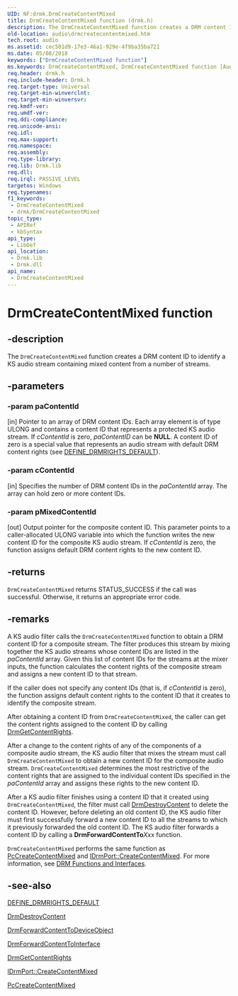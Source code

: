 ```yaml
---
UID: NF:drmk.DrmCreateContentMixed
title: DrmCreateContentMixed function (drmk.h)
description: The DrmCreateContentMixed function creates a DRM content ID to identify a KS audio stream containing mixed content from a number of streams.
old-location: audio\drmcreatecontentmixed.htm
tech.root: audio
ms.assetid: cec501d9-17e3-46a1-929e-4f9ba35ba721
ms.date: 05/08/2018
keywords: ["DrmCreateContentMixed function"]
ms.keywords: DrmCreateContentMixed, DrmCreateContentMixed function [Audio Devices], aud-prop2_19a8815e-db9d-43a9-ad5a-c081a1af4f99.xml, audio.drmcreatecontentmixed, drmk/DrmCreateContentMixed
req.header: drmk.h
req.include-header: Drmk.h
req.target-type: Universal
req.target-min-winverclnt: 
req.target-min-winversvr: 
req.kmdf-ver: 
req.umdf-ver: 
req.ddi-compliance: 
req.unicode-ansi: 
req.idl: 
req.max-support: 
req.namespace: 
req.assembly: 
req.type-library: 
req.lib: Drmk.lib
req.dll: 
req.irql: PASSIVE_LEVEL
targetos: Windows
req.typenames: 
f1_keywords:
 - DrmCreateContentMixed
 - drmk/DrmCreateContentMixed
topic_type:
 - APIRef
 - kbSyntax
api_type:
 - LibDef
api_location:
 - Drmk.lib
 - Drmk.dll
api_name:
 - DrmCreateContentMixed
---
```


# DrmCreateContentMixed function


## -description

The <code>DrmCreateContentMixed</code> function creates a DRM content ID to identify a KS audio stream containing mixed content from a number of streams.

## -parameters

### -param paContentId 

[in]
Pointer to an array of DRM content IDs. Each array element is of type ULONG and contains a content ID that represents a protected KS audio stream. If <i>cContentId</i> is zero, <i>paContentID</i> can be <b>NULL</b>. A content ID of zero is a special value that represents an audio stream with default DRM content rights (see <a href="https://docs.microsoft.com/previous-versions/ff536254(v=vs.85)">DEFINE_DRMRIGHTS_DEFAULT</a>).

### -param cContentId 

[in]
Specifies the number of DRM content IDs in the <i>paContentId</i> array. The array can hold zero or more content IDs.

### -param pMixedContentId 

[out]
Output pointer for the composite content ID. This parameter points to a caller-allocated ULONG variable into which the function writes the new content ID for the composite KS audio stream. If <i>cContentId</i> is zero, the function assigns default DRM content rights to the new content ID.

## -returns

<code>DrmCreateContentMixed</code> returns STATUS_SUCCESS if the call was successful. Otherwise, it returns an appropriate error code.

## -remarks

A KS audio filter calls the <code>DrmCreateContentMixed</code> function to obtain a DRM content ID for a composite stream. The filter produces this stream by mixing together the KS audio streams whose content IDs are listed in the <i>paContentId</i> array. Given this list of content IDs for the streams at the mixer inputs, the function calculates the content rights of the composite stream and assigns a new content ID to that stream.

If the caller does not specify any content IDs (that is, if <i>cContentId</i> is zero), the function assigns default content rights to the content ID that it creates to identify the composite stream.

After obtaining a content ID from <code>DrmCreateContentMixed</code>, the caller can get the content rights assigned to the content ID by calling <a href="https://docs.microsoft.com/windows-hardware/drivers/ddi/drmk/nf-drmk-drmgetcontentrights">DrmGetContentRights</a>.

After a change to the content rights of any of the components of a composite audio stream, the KS audio filter that mixes the stream must call <code>DrmCreateContentMixed</code> to obtain a new content ID for the composite audio stream. <code>DrmCreateContentMixed</code> determines the most restrictive of the content rights that are assigned to the individual content IDs specified in the <i>paContentId</i> array and assigns these rights to the new content ID.

After a KS audio filter finishes using a content ID that it created using <code>DrmCreateContentMixed</code>, the filter must call <a href="https://docs.microsoft.com/windows-hardware/drivers/ddi/drmk/nf-drmk-drmdestroycontent">DrmDestroyContent</a> to delete the content ID. However, before deleting an old content ID, the KS audio filter must first successfully forward a new content ID to all the streams to which it previously forwarded the old content ID. The KS audio filter forwards a content ID by calling a <b>DrmForwardContentTo</b><i>Xxx</i> function.

<code>DrmCreateContentMixed</code> performs the same function as <a href="https://docs.microsoft.com/windows-hardware/drivers/ddi/portcls/nf-portcls-pccreatecontentmixed">PcCreateContentMixed</a> and <a href="https://docs.microsoft.com/windows-hardware/drivers/ddi/portcls/nf-portcls-idrmport-createcontentmixed">IDrmPort::CreateContentMixed</a>. For more information, see <a href="https://docs.microsoft.com/windows-hardware/drivers/audio/drm-functions-and-interfaces">DRM Functions and Interfaces</a>.

## -see-also

<a href="https://docs.microsoft.com/previous-versions/ff536254(v=vs.85)">DEFINE_DRMRIGHTS_DEFAULT</a>



<a href="https://docs.microsoft.com/windows-hardware/drivers/ddi/drmk/nf-drmk-drmdestroycontent">DrmDestroyContent</a>



<a href="https://docs.microsoft.com/windows-hardware/drivers/ddi/drmk/nf-drmk-drmforwardcontenttodeviceobject">DrmForwardContentToDeviceObject</a>



<a href="https://docs.microsoft.com/windows-hardware/drivers/ddi/drmk/nf-drmk-drmforwardcontenttointerface">DrmForwardContentToInterface</a>



<a href="https://docs.microsoft.com/windows-hardware/drivers/ddi/drmk/nf-drmk-drmgetcontentrights">DrmGetContentRights</a>



<a href="https://docs.microsoft.com/windows-hardware/drivers/ddi/portcls/nf-portcls-idrmport-createcontentmixed">IDrmPort::CreateContentMixed</a>



<a href="https://docs.microsoft.com/windows-hardware/drivers/ddi/portcls/nf-portcls-pccreatecontentmixed">PcCreateContentMixed</a>

